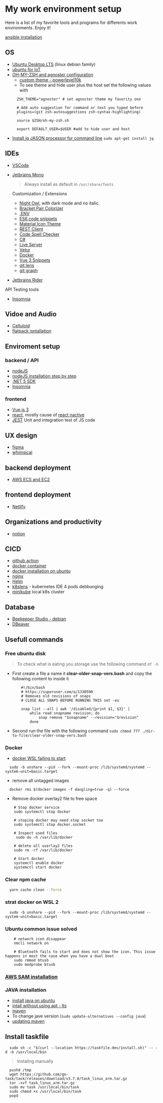 # My work environment setup 

Here is a list of my favorite tools and programs for differents work environments. Enjoy it!

[ansible installation](https://docs.ansible.com/ansible/latest/installation_guide/intro_installation.html#installing-ansible-on-ubuntu)

## OS
  - [Ubuntu Desktop LTS](https://ubuntu.com/download/desktop) (linux debian family)
  - [ubuntu for IoT](https://ubuntu.com/download/iot)
  - [OH-MY-ZSH and agnoster configuration](https://www.tecmint.com/install-oh-my-zsh-in-ubuntu/)
    - [custom theme - powerlevel10k](https://stackoverflow.com/questions/61176257/customizing-powerleve10k-prompt)
    * To see theme and hide user plus the host set the following values with 
    ```shell
      ZSH_THEME="agnoster" # set agnoster theme my favority one
      
      # Add auto suggestion for command or text you typed before
      plugins=(git zsh-autosuggestions zsh-syntax-highlighting)

      source $ZSH/oh-my-zsh.sh
      
      export DEFAULT_USER=$USER #add to hide user and host
    ```
   - [Install jq JASON processor for command line](https://stackoverflow.com/questions/33184780/install-jq-json-processor-on-ubuntu-10-04)
    `sudo apt-get install jq`

## IDEs
- [VSCode](https://code.visualstudio.com/)
- [Jetbrains Mono](https://www.jetbrains.com/lp/mono/#how-to-install)
  > Always install as default in `/usr/share/fonts`
  
  Customization / Extensions
  - [Night Owl](https://marketplace.visualstudio.com/items?itemName=sdras.night-owl), with dark mode and no italic.
  - [Bracket Pair Colorizer](https://marketplace.visualstudio.com/items?itemName=CoenraadS.bracket-pair-colorizer-2)
  - [.ENV](https://github.com/zaynali53/DotENV)
  - [ES6 code snippets](https://marketplace.visualstudio.com/items?itemName=jmsv.JavaScriptSnippetsStandard)
  - [Material Icon Theme](https://marketplace.visualstudio.com/items?itemName=PKief.material-icon-theme)
  - [REST Client](https://marketplace.visualstudio.com/items?itemName=humao.rest-client)
  - [Code Spell Checker](https://marketplace.visualstudio.com/items?itemName=streetsidesoftware.code-spell-checker)
  - [C#](https://marketplace.visualstudio.com/items?itemName=ms-dotnettools.csharp)
  - [Live Server](https://marketplace.visualstudio.com/items?itemName=ritwickdey.LiveServer)
  - [Vetur](https://marketplace.visualstudio.com/items?itemName=octref.vetur)
  - [Docker](https://marketplace.visualstudio.com/items?itemName=ms-azuretools.vscode-docker)
  - [Vue 3 Snippets](https://marketplace.visualstudio.com/items?itemName=hollowtree.vue-snippets)
  - [git lens](https://marketplace.visualstudio.com/items?itemName=eamodio.gitlens)
  - [git graph](https://marketplace.visualstudio.com/items?itemName=mhutchie.git-graph)
 - [Jetbrains Rider](https://www.jetbrains.com/rider/)
 
 API Testing tools
  - [Insomnia](https://insomnia.rest/download)

 ## Vidoe and Audio
 - [Celluloid](https://celluloid-player.github.io/installation.html)
  - [flatpack isntallation](https://flatpak.org/setup/Ubuntu)
 
 ## Enviroment setup
 
 ### backend / API
 
 - [nodeJS](https://nodejs.org/en/) 
 - [nodeJS installation step by step](https://linuxize.com/post/how-to-install-node-js-on-ubuntu-20-04/)
 - [.NET 5 SDK](https://docs.microsoft.com/en-us/dotnet/core/install/linux)
 - [Insomnia](https://insomnia.rest/download)
 
 ### frontend
 
 - [Vue.js 3](https://v3.vuejs.org/)
 - [react](https://reactjs.org/), mostly cause of [react nactive](https://reactnative.dev/)
 - [JEST](https://jestjs.io/) Unit and integration test of JS code
 
 ## UX design
 - [figma](https://www.figma.com/)
 - [whimsical](https://whimsical.com)
 
 ## backend deployment 
  
 - [AWS ECS and EC2](https://aws.amazon.com/ecs/)
 
 ## frontend deployment
 - [Netlify](https://www.netlify.com/)
 
 ## Organizations and productivity
 - [notion](https://www.notion.so/)
 
 ## CICD
 - [github action](https://github.com/features/actions)
 - [docker container](https://www.docker.com/resources/what-container)
 - [docker installation on ubuntu](https://docs.docker.com/engine/install/ubuntu/)
 - [nginx](https://www.nginx.com/)
 - [Helm](https://helm.sh/)
 - [k8slens](https://k8slens.dev/) - kubernetes IDE 4 pods debbunging 
 - [minikube](https://minikube.sigs.k8s.io/docs/start/) local k8s cluster
 
 ## Database
 - [Beekeeper Studio - debian](https://docs.beekeeperstudio.io/installation/#linux-installation)
 - [DBeaver](https://dbeaver.io/download/)

## Usefull commands

  ### Free ubuntu disk
  > To check what is eating you storage use the following command `df -h`
  * First create a file a name it **clear-older-snap-vers.bash** and copy the following content to inside it

    ```shell
        #!/bin/bash
        # https://superuser.com/a/1330590
        # Removes old revisions of snaps
        # CLOSE ALL SNAPS BEFORE RUNNING THIS set -eu
        
        snap list --all | awk '/disabled/{print $1, $3}' |
            while read snapname revision; do
                snap remove "$snapname" --revision="$revision"
            done
    ```
  * Second run the file with the following command `sudo chmod 777 ./dir-to-file/clear-older-snap-vers.bash`

  ### Docker
  * [docker WSL failing to start](https://askubuntu.com/questions/1379425/system-has-not-been-booted-with-systemd-as-init-system-pid-1-cant-operate)
  ```shell
    sudo -b unshare --pid --fork --mount-proc /lib/systemd/systemd --system-unit=basic.target
  ```
  * remove all untagged images
  ```shell
    docker rmi $(docker images -f dangling=true -q) --force
  ```
  * Remove docker overlay2 file to free space
```shell
    # Stop docker service
    sudo systemctl stop docker

    # stoping docker may need stop socket too
    sudo systemctl stop docker.socket

    # Inspect used files
     sudo du -h /var/lib/docker

    # delete all overlay2 files
    sudo rm -rf /var/lib/docker

    # Start docker
    systemctl enable docker
    systemctl start docker
  ```
  
  ### Clear npm cache
  ```bash
    yarn cache clean --force
  ```
  
  ### strat docker on WSL 2
  ```shell
    sudo -b unshare --pid --fork --mount-proc /lib/systemd/systemd --system-unit=basic.target
  ```
  
  ### Ubuntu common issue solved
  ```shell
      # network icon disappear
      nmcli network on
      
      # Bluetooth fails to start and does not show the icon. This issue happens in most the case when you have a dual boot
      sudo rmmod btusb
      sudo modprobe btusb
  ```
  
  ### [AWS SAM installation](https://docs.aws.amazon.com/serverless-application-model/latest/developerguide/serverless-sam-cli-install-linux.html)
  ### JAVA installation
  * [install java on ubuntu ](https://linuxize.com/post/install-java-on-ubuntu-20-04/)
  * [intall without using apt - lts](https://www.javahelps.com/2019/04/install-latest-oracle-jdk-on-linux.html)
  * [maven](https://linuxize.com/post/how-to-install-apache-maven-on-ubuntu-20-04/)
  * To change jave version (`sudo update-alternatives --config java`)
  * [updating maven](https://linuxize.com/post/how-to-install-apache-maven-on-ubuntu-20-04/#2-downloading-apache-maven)
  
  ## Install taskfile
  
  ```shell
    sudo sh -c "$(curl --location https://taskfile.dev/install.sh)" -- -d -b /usr/local/bin
  ```
  > Instaling manually 
  ```shell
    pushd /tmp
    wget https://github.com/go-task/task/releases/download/v3.7.0/task_linux_arm.tar.gz
    tar -xvf task_linux_arm.tar.gz
    sudo mv task /usr/local/bin/task
    sudo chmod +x /usr/local/bin/task
    popd
  ```
  
  
